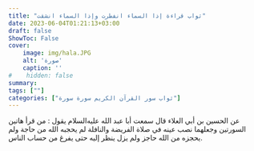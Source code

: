 ```yaml
---
title: "ثواب قراءة إذا السماء انفطرت وإذا السماء انشقت"
date: 2023-06-04T01:21:13+03:00
draft: false
ShowToc: False
cover:
    image: img/hala.JPG
    alt: 'صورة'
    caption: ''
#    hidden: false
summary: 
tags: [""]
categories: ["ثواب سور القرآن الكريم سورة سورة"]
---
```

عن الحسين بن أبي العلاء قال سمعت أبا
عبد الله عليه‌السلام يقول : من قرأ هاتين السورتين وجعلهما نصب عينه في صلاة 
الفريضة والنافلة لم يحجبه الله من حاجة ولم يحجزه من الله حاجز ولم
يزل ينظر إليه حتى يفرغ من حساب الناس.

